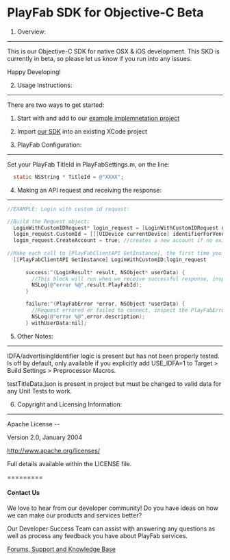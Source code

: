 PlayFab SDK for Objective-C Beta
========

1. Overview:
----
This is our Objective-C SDK for native OSX & iOS development. This SKD is currently in beta, so please let us know if you run into any issues. 

Happy Developing!

2. Usage Instructions:
----
There are two ways to get started:
  1. Start with and add to our [example implemnetation project](/ExampleProject/)
  2. Import [our SDK](/PlayFabSDK) into an existing XCode project

3. PlayFab Configuration:
----
Set your PlayFab TitleId in PlayFabSettings.m, on the line:
```Objective-C
  static NSString * TitleId = @"XXXX";
```

4. Making an API request and receiving the response:
----
```Objective-C
//EXAMPLE: Login with custom id request:

//Build the Request object:
  LoginWithCustomIDRequest* login_request = [LoginWithCustomIDRequest new];
  login_request.CustomId = [[[UIDevice currentDevice] identifierForVendor] UUIDString]; //use the identifier for vendor as our custom ID.
  login_request.CreateAccount = true; //creates a new account if no existing one
    
//Make each call to [PlayFabClientAPI GetInstance], the first time you do this, an instance will be created and then used.
  [[PlayFabClientAPI GetInstance] LoginWithCustomID:login_request
      
      success:^(LoginResult* result, NSObject* userData) {
        //This block will run when we receive successful response, inspect the result class for pertinent info.
        NSLog(@"error %@",result.PlayFabId);
      }

      failure:^(PlayFabError *error, NSObject *userData) {
        //Request errored or failed to connect, inspect the PlayFabError class for pertinent info.
        NSLog(@"error %@",error.description);
      } withUserData:nil];
```


5. Other Notes:
----
IDFA/advertisingIdentifier logic is present but has not been properly tested.
Is off by default, only available if you explicitly add USE_IDFA=1 to Target > Build Settings > Preprocessor Macros.

testTitleData.json is present in project but must be changed to valid data for any Unit Tests to work.


6. Copyright and Licensing Information:
----
  Apache License -- 
  
  Version 2.0, January 2004

  http://www.apache.org/licenses/

Full details available within the LICENSE file.


=========
#### Contact Us
We love to hear from our developer community! 
Do you have ideas on how we can make our products and services better? 

Our Developer Success Team can assist with answering any questions as well as process any feedback you have about PlayFab services.

[Forums, Support and Knowledge Base](https://community.playfab.com/hc/en-us)